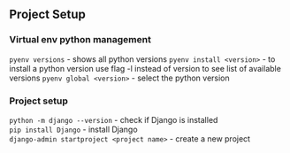 ## Project Setup 
### Virtual env python management
```pyenv versions``` - shows all python versions
```pyenv install <version>``` - to install a python version use flag -l instead of version to see list of available versions
```pyenv global <version>``` - select the python version

### Project setup
```python -m django --version``` - check if Django is installed  
```pip install Django``` - install Django  
```django-admin startproject <project name>``` - create a new project

